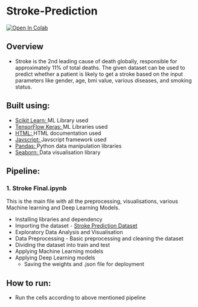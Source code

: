 # Stroke-Prediction
[![Open In Colab](https://colab.research.google.com/assets/colab-badge.svg)](https://colab.research.google.com/drive/1mhtekhoeItRI8iAH9Q-iEi7D-FaCmR-9?usp=sharing)
## Overview
- Stroke is the 2nd leading cause of death globally, responsible for approximately 11% of total deaths. The given dataset can be used to predict whether a patient is likely to get a stroke based on the input parameters like gender, age, bmi value, various diseases, and smoking status.
## Built using:
- [Scikit Learn: ](https://scikit-learn.org/stable/) ML Library used
- [TensorFlow Keras: ](https://www.tensorflow.org/api_docs/python/tf/keras) ML Libraries used
- [HTML: ](https://developer.mozilla.org/en-US/docs/Web/HTML) HTML documentation used
- [Javscript: ](https://developer.mozilla.org/en-US/docs/Web/JavaScript) Javscript framework used
- [Pandas: ](https://pandas.pydata.org/) Python data manipulation libraries
- [Seaborn: ](https://seaborn.pydata.org/) Data visualisation library
## Pipeline:
### 1. Stroke Final.ipynb
This is the main file with all the preprocessing, visualisations, various Machine learning and Deep Learning Models.
- Installing libraries and dependency
- Importing the dataset - [Stroke Prediction Dataset](https://drive.google.com/drive/folders/1y6cZ1G36fcW6BcD8cutLdsbZAjsgKD73?usp=sharing) 
- Exploratory Data Analysis and Visualisation
- Data Preprocessing - Basic preprocessing and cleaning the dataset
- Dividing the dataset into train and test
- Applying Machine Learning models
- Applying Deep Learning models
  - Saving the weights and .json file for deployment
## How to run:
- Run the cells according to above mentioned pipeline
